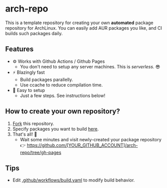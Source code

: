 # arch-repo

This is a template repository for creating your own **automated** package repository for ArchLinux.
You can easily add AUR packages you like, and CI builds such packages daily.

## Features

- ⚙️ Works with Github Actions / Github Pages
	- You don't need to setup any server machines. This is _serverless_. 😎
- ⚡ Blazingly fast
	- Build packages parallelly.
	- Use ccache to reduce compilation time.
- 🔧 Easy to setup
	- Just a few steps. See instructions below!

## How to create your own repository?

1. [Fork](https://docs.github.com/ja/github/getting-started-with-github/fork-a-repo) this repository.
2. Specify packages you want to build [here](https://github.com/kaz/arch-repo/blob/master/.github/workflows/build.yaml#L23).
3. That's all! 👏
	- Wait some minutes and visit newly-created your package repository 👉 https://github.com/[YOUR_GITHUB_ACCOUNT]/arch-repo/tree/gh-pages

## Tips

- Edit [.github/workflows/build.yaml](https://github.com/kaz/arch-repo/blob/master/.github/workflows/build.yaml) to modify build behavior.
